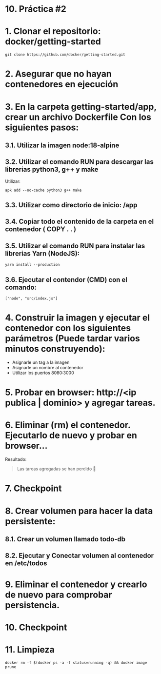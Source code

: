 # 10. Práctica #2 <!-- omit in TOC -->

# 1. Clonar el repositorio: docker/getting-started

```vim
git clone https://github.com/docker/getting-started.git
```
# 2. Asegurar que no hayan contenedores en ejecución
# 3. En la carpeta getting-started/app, crear un archivo Dockerfile Con los siguientes pasos:
## 3.1. Utilizar la imagen node:18-alpine
## 3.2. Utilizar el comando RUN para descargar las librerias python3, g++ y make
Utilizar:
```vim
apk add --no-cache python3 g++ make
```
## 3.3. Utilizar como directorio de inicio: /app
## 3.4. Copiar todo el contenido de la carpeta en el contenedor (  COPY .  .  )
## 3.5. Utilizar el comando RUN para instalar las librerias Yarn (NodeJS):
```vim
yarn install --production
```
## 3.6. Ejecutar el contendor (CMD) con el comando:
```vim
["node", "src/index.js"]
```

# 4. Construir la imagen y ejecutar el contenedor con los siguientes parámetros (Puede tardar varios minutos construyendo):
- Asignarle un tag a la imagen
- Asignarle un nombre al contenedor
- Utilizar los puertos 8080:3000

# 5. Probar en browser: http://<ip publica | dominio> y agregar tareas.

# 6. Eliminar (rm) el contenedor. Ejecutarlo de nuevo y probar en browser...
Resultado:
> Las tareas agregadas se han perdido 🤕

# 7. Checkpoint

# 8. Crear volumen para hacer la data persistente:

## 8.1. Crear un volumen llamado todo-db
## 8.2. Ejecutar y Conectar volumen al contenedor en /etc/todos

# 9. Eliminar el contenedor y crearlo de nuevo para comprobar persistencia.

# 10. Checkpoint
# 11. Limpieza
```vim
docker rm -f $(docker ps -a -f status=running -q) && docker image prune
```
